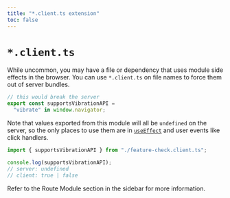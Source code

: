 ```yaml
---
title: "*.client.ts extension"
toc: false
---
```


# `*.client.ts`

While uncommon, you may have a file or dependency that uses module side effects in the browser. You can use `*.client.ts` on file names to force them out of server bundles.

```ts filename=feature-check.client.ts
// this would break the server
export const supportsVibrationAPI =
  "vibrate" in window.navigator;
```

Note that values exported from this module will all be `undefined` on the server, so the only places to use them are in [`useEffect`][use_effect] and user events like click handlers.

```ts
import { supportsVibrationAPI } from "./feature-check.client.ts";

console.log(supportsVibrationAPI);
// server: undefined
// client: true | false
```

Refer to the Route Module section in the sidebar for more information.

[use_effect]: https://react.dev/reference/react/useEffect
